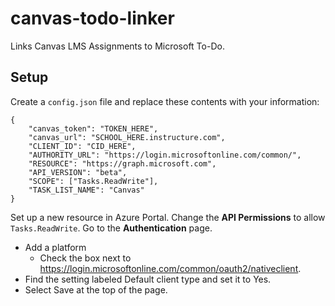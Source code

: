 # canvas-todo-linker
Links Canvas LMS Assignments to Microsoft To-Do.

## Setup
Create a `config.json` file and replace these contents with your information:

```
{
    "canvas_token": "TOKEN_HERE",
    "canvas_url": "SCHOOL_HERE.instructure.com",
    "CLIENT_ID": "CID_HERE",
    "AUTHORITY_URL": "https://login.microsoftonline.com/common/",
    "RESOURCE": "https://graph.microsoft.com",
    "API_VERSION": "beta",
    "SCOPE": ["Tasks.ReadWrite"],
    "TASK_LIST_NAME": "Canvas"
}
```
Set up a new resource in Azure Portal. Change the **API Permissions** to allow `Tasks.ReadWrite`.
Go to the **Authentication** page.
- Add a platform
    - Check the box next to https://login.microsoftonline.com/common/oauth2/nativeclient.
- Find the setting labeled Default client type and set it to Yes.
- Select Save at the top of the page.
